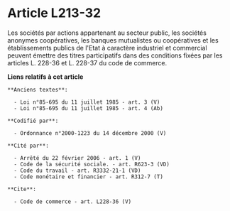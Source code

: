 # Article L213-32

Les sociétés par actions appartenant au secteur public, les sociétés anonymes coopératives, les banques mutualistes ou
coopératives et les établissements publics de l'Etat à caractère industriel et commercial peuvent émettre des titres
participatifs dans des conditions fixées par les articles L. 228-36 et L. 228-37 du code de commerce.

**Liens relatifs à cet article**

	**Anciens textes**:

	  - Loi n°85-695 du 11 juillet 1985 - art. 3 (V)
	  - Loi n°85-695 du 11 juillet 1985 - art. 4 (Ab)

	**Codifié par**:

	  - Ordonnance n°2000-1223 du 14 décembre 2000 (V)

	**Cité par**:

	  - Arrêté du 22 février 2006 - art. 1 (V)
	  - Code de la sécurité sociale. - art. R623-3 (VD)
	  - Code du travail - art. R3332-21-1 (VD)
	  - Code monétaire et financier - art. R312-7 (T)

	**Cite**:

	  - Code de commerce - art. L228-36 (V)
